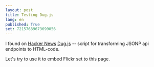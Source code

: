 ```yaml
---
layout: post
title: Testing Dug.js
lang: en
published: True
set: 72157639673699056
---
```


I found on [Hacker News][1] [Dug.js][2] -- script for transforming JSONP api endpoints to HTML-code.

Let's try to use it to embed Flickr set to this page.

<script>
    dug({
      endpoint: 'http://api.flickr.com/services/rest/?method=flickr.photosets.getPhotos&api_key={{site.flickr_key}}&format=json&photoset_id={{page.set}}',
      templateDelimiters: ['<<','>>'],
      callbackParam: 'jsoncallback',
      template: '<span class="photos">\
                    <<#photoset.photo>>\
                      <img src="http://farm<<farm>>.static.flickr.com/<<server>>/<<id>>_<<secret>>_m.jpg" alt="<<title>>" />\
                   <</photoset.photo>>\
                 </span>'
    });
</script>


[1]: https://news.ycombinator.com/item?id=7230411
[2]: http://rog.ie/blog/dugjs-a-jsonp-to-html-script
